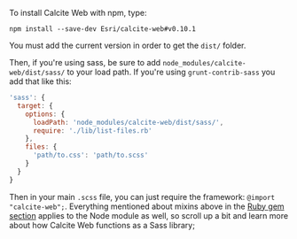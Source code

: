 To install Calcite Web with npm, type:

```
npm install --save-dev Esri/calcite-web#v0.10.1
```

You must add the current version in order to get the `dist/` folder.

Then, if you're using sass, be sure to add `node_modules/calcite-web/dist/sass/` to your load path. If you're using `grunt-contrib-sass` you add that like this:

```js
'sass': {
  target: {
    options: {
      loadPath: 'node_modules/calcite-web/dist/sass/',
      require: './lib/list-files.rb'
    },
    files: {
      'path/to.css': 'path/to.scss'
    }
  }
}
```

Then in your main `.scss` file, you can just require the framework: `@import "calcite-web";`. Everything mentioned about mixins above in the [Ruby gem section](/#ruby-gem) applies to the Node module as well, so scroll up a bit and learn more about how Calcite Web functions as a Sass library;
